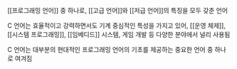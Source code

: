 [[프로그래밍 언어]] 중 하나로, [[고급 언어]]와 [[저급 언어]]의 특징을 모두 갖춘 언어

C 언어는 효율적이고 강력하면서도 기계 중심적인 특성을 가지고 있어, [[운영 체제]], [[시스템 프로그래밍]], [[임베디드]] 시스템, 게임 개발 등 다양한 분야에서 널리 사용됨

C 언어는 대부분의 현대적인 프로그래밍 언어의 기초를 제공하는 중요한 언어 중 하나로 여겨짐